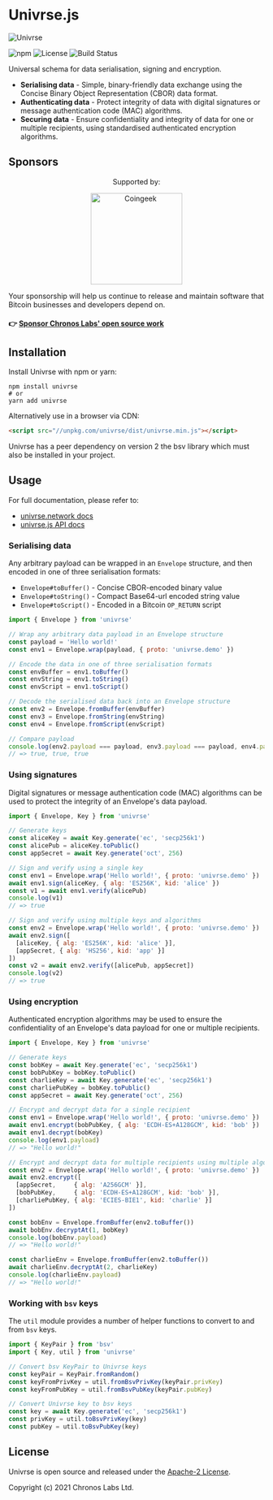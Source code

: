 # Univrse.js

![Univrse](https://github.com/libitx/univrse-js/raw/master/media/poster.png)

![npm](https://img.shields.io/npm/v/univrse?color=informational)
![License](https://img.shields.io/github/license/libitx/univrse-js?color=informational)
![Build Status](https://img.shields.io/github/workflow/status/libitx/univrse-js/Node.js%20CI)

Universal schema for data serialisation, signing and encryption.

* **Serialising data** - Simple, binary-friendly data exchange using the Concise Binary Object Representation (CBOR) data format.
* **Authenticating data** - Protect integrity of data with digital signatures or message authentication code (MAC) algorithms.
* **Securing data** - Ensure confidentiality and integrity of data for one or multiple recipients, using standardised authenticated encryption algorithms.

## Sponsors

<p align="center">Supported by:</p>
<p align="center">
  <a href="https://coingeek.com" target="_blank" rel="noopener noreferrer">
    <img src="https://www.chronoslabs.net/img/badges/coingeek.png" width="180" alt="Coingeek">
  </a>
</p>

Your sponsorship will help us continue to release and maintain software that Bitcoin businesses and developers depend on.

#### 👉 [Sponsor Chronos Labs' open source work](https://www.chronoslabs.net/sponsor/)

## Installation

Install Univrse with npm or yarn:

```shell
npm install univrse
# or
yarn add univrse
```

Alternatively use in a browser via CDN:

```html
<script src="//unpkg.com/univrse/dist/univrse.min.js"></script>
```

Univrse has a peer dependency on version 2 the bsv library which must also be installed in your project.

## Usage

For full documentation, please refer to:

* [univrse.network docs](https://univrse.network/docs)
* [univrse.js API docs](https://libitx.github.io/univrse-js/)

### Serialising data

Any arbitrary payload can be wrapped in an `Envelope` structure, and then encoded in one of three serialisation formats:

* `Envelope#toBuffer()` - Concise CBOR-encoded binary value
* `Envelope#toString()` - Compact Base64-url encoded string value
* `Envelope#toScript()` - Encoded in a Bitcoin `OP_RETURN` script

```javascript
import { Envelope } from 'univrse'

// Wrap any arbitrary data payload in an Envelope structure
const payload = 'Hello world!'
const env1 = Envelope.wrap(payload, { proto: 'univrse.demo' })

// Encode the data in one of three serialisation formats
const envBuffer = env1.toBuffer()
const envString = env1.toString()
const envScript = env1.toScript()

// Decode the serialised data back into an Envelope structure
const env2 = Envelope.fromBuffer(envBuffer)
const env3 = Envelope.fromString(envString)
const env4 = Envelope.fromScript(envScript)

// Compare payload
console.log(env2.payload === payload, env3.payload === payload, env4.payload === payload)
// => true, true, true
```

### Using signatures

Digital signatures or message authentication code (MAC) algorithms can be used to protect the integrity of an Envelope's data payload.

```javascript
import { Envelope, Key } from 'univrse'

// Generate keys
const aliceKey = await Key.generate('ec', 'secp256k1')
const alicePub = aliceKey.toPublic()
const appSecret = await Key.generate('oct', 256)

// Sign and verify using a single key
const env1 = Envelope.wrap('Hello world!', { proto: 'univrse.demo' })
await env1.sign(aliceKey, { alg: 'ES256K', kid: 'alice' })
const v1 = await env1.verify(alicePub)
console.log(v1)
// => true

// Sign and verify using multiple keys and algorithms
const env2 = Envelope.wrap('Hello world!', { proto: 'univrse.demo' })
await env2.sign([
  [aliceKey, { alg: 'ES256K', kid: 'alice' }],
  [appSecret, { alg: 'HS256', kid: 'app' }]
])
const v2 = await env2.verify([alicePub, appSecret])
console.log(v2)
// => true
```

### Using encryption

Authenticated encryption algorithms may be used to ensure the confidentiality of an Envelope's data payload for one or multiple recipients.

```javascript
import { Envelope, Key } from 'univrse'

// Generate keys
const bobKey = await Key.generate('ec', 'secp256k1')
const bobPubKey = bobKey.toPublic()
const charlieKey = await Key.generate('ec', 'secp256k1')
const charliePubKey = bobKey.toPublic()
const appSecret = await Key.generate('oct', 256)

// Encrypt and decrypt data for a single recipient
const env1 = Envelope.wrap('Hello world!', { proto: 'univrse.demo' })
await env1.encrypt(bobPubKey, { alg: 'ECDH-ES+A128GCM', kid: 'bob' })
await env1.decrypt(bobKey)
console.log(env1.payload)
// => "Hello world!"

// Encrypt and decrypt data for multiple recipients using multiple algorithms
const env2 = Envelope.wrap('Hello world!', { proto: 'univrse.demo' })
await env2.encrypt([
  [appSecret,     { alg: 'A256GCM' }],
  [bobPubKey,     { alg: 'ECDH-ES+A128GCM', kid: 'bob' }],
  [charliePubKey, { alg: 'ECIES-BIE1', kid: 'charlie' }]
])

const bobEnv = Envelope.fromBuffer(env2.toBuffer())
await bobEnv.decryptAt(1, bobKey)
console.log(bobEnv.payload)
// => "Hello world!"

const charlieEnv = Envelope.fromBuffer(env2.toBuffer())
await charlieEnv.decryptAt(2, charlieKey)
console.log(charlieEnv.payload)
// => "Hello world!"
```

### Working with `bsv` keys

The `util` module provides a number of helper functions to convert to and from `bsv` keys.

```javascript
import { KeyPair } from 'bsv'
import { Key, util } from 'univrse'

// Convert bsv KeyPair to Univrse keys
const keyPair = KeyPair.fromRandom()
const keyFromPrivKey = util.fromBsvPrivKey(keyPair.privKey)
const keyFromPubKey = util.fromBsvPubKey(keyPair.pubKey)

// Convert Univrse key to bsv keys
const key = await Key.generate('ec', 'secp256k1')
const privKey = util.toBsvPrivKey(key)
const pubKey = util.toBsvPubKey(key)
```

## License

Univrse is open source and released under the [Apache-2 License](https://github.com/libitx/univrse-js/blob/master/LICENSE).

Copyright (c) 2021 Chronos Labs Ltd.

